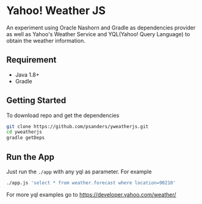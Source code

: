 # Yahoo! Weather JS

An experiment using Oracle Nashorn and Gradle as dependencies provider as well as Yahoo's Weather Service
and YQL(Yahoo! Query Language) to obtain the weather information.

## Requirement 

* Java 1.8+
* Gradle

## Getting Started

To download repo and get the dependencies

```bash
git clone https://github.com/psanders/yweatherjs.git
cd yweatherjs
gradle getDeps
```

## Run the App

Just run the `./app` with any yql as parameter. For example

```bash
./app.js 'select * from weather.forecast where location=90210'
```

For more yql examples go to https://developer.yahoo.com/weather/
